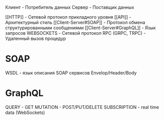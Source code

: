Клиент - Потребитель данных
Сервер - Поставщик данных

[[HTTP]] - Сетевой протокол прикладного уровня
[[API]] - Архитектурный стиль
[[Client-Server#SOAP]] - Протокол обмена структурированными сообщениями
[[Client-Server#GraphQL]] - Язык запросов
WEBSOCKETS - Сетевой протокол
RPC (GRPC, TRPC) - Удаленный вызов процедур

# SOAP
WSDL - язык описания SOAP сервисов
Envelop/Header/Body

# GraphQL
QUERY - GET
MUTATION - POST/PUT/DELETE
SUBSCRIPTION - real time data (WebSockets)